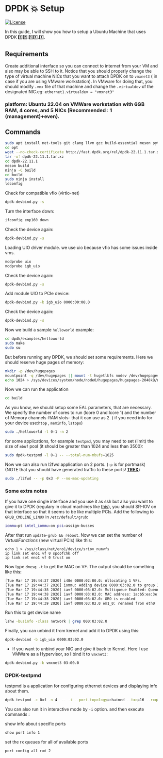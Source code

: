 # DPDK :boom: Setup
[![License](https://img.shields.io/badge/License-BSD_3--Clause-blue.svg)](https://opensource.org/licenses/BSD-3-Clause)


In this guide, I will show you how to setup a Ubuntu Machine that uses DPDK :two::two:.:one::one:.:one:.

## Requirements

Create additional interface so you can connect to internet from your VM and also may be able to SSH to it.
Notice that you should properly change the type of virtual machine NICs that you want to attach DPDK on to `vmxnet3` ( in case if you are using VMware workstation). In VMware for doing that, you should modify `.vmx` file of that machine and change the `.virtualdev` of the designated NIC.eg: `ethernet1.virtualdev = "vmxnet3"`

### platform: Ubuntu 22.04 on VMWare workstation with 6GB RAM, 4 cores, and 5 NICs (Recommended : 1 (management)+even).
## Commands
```bash
sudo apt install net-tools git clang llvm gcc build-essential meson python3-pyelftools libnuma-dev pkgconf dpdk-kmods-dkms
cd opt
wget --no-check-certificate http://fast.dpdk.org/rel/dpdk-22.11.1.tar.xz
tar -xf dpdk-22.11.1.tar.xz
cd dpdk-22.11.1
meson build
ninja -C build
cd build
sudo ninja install
ldconfig
```
Check for compatible vfio (virtio-net)
```bash
dpdk-devbind.py -s
```
Turn the interface down:
```bash
ifconfig enp160 down
```
Check the device again:
```bash
dpdk-devbind.py -s 
```
Loading UIO driver module. we use uio because vfio has some issues inside vms.
```bash
modprobe uio
modprobe igb_uio
```
Check the device again:
```bash
dpdk-devbind.py -s
```
Add module UIO to PCIe device:
```bash
dpdk-devbind.py -b igb_uio 0000:00:08.0
```
Check the device again:
```bash
dpdk-devbind.py -s
```
Now we build a sample `helloworld` example:
```bash
cd dpdk/examples/helloworld
sudo make
sudo su
```
But before running any DPDK, we should set some requirements. Here we should reserve huge pages of memory:
```bash
mkdir -p /dev/hugepages
mountpoint -q /dev/hugepages || mount -t hugetlbfs nodev /dev/hugepages
echo 1024 > /sys/devices/system/node/node0/hugepages/hugepages-2048kB/nr_hugepages
```
Now we can run the application
```bash
cd build
```
As you know, we should setup some EAL parameters, that are necessary. We specify the number of cores to run (lcore 0 and lcore 1) and the number of Memory channels-RAM slots- that it can use as 2. ( if you need info for your device use:`htop` , `meminfo`, `lstopo`)
```bash
sudo ./helloworld -l 0-1 -n 2 
```
for some applications, for example `testpmd`, you may need to set (limit) the size of `mbuf` pool (it should be greater than 1024 and less than 3500):
```bash
sudo dpdk-testpmd -l 0-1 -- --total-num-mbufs=1025
```
Now we can also run l2fwd application on 2 ports. (`-p` is for portmask)(NOTE that you should have generated traffic to these ports! **[TREX](https://github.com/rhjaf/lab/blob/main/TREX-setup.md)**) 
```bash
sudo ./l2fwd -- -p 0x3 -P --no-mac-updating
```

### Some extra notes
If you have one single interface and you use it as ssh but also you want to give it to DPDK (regulary in cloud machines like [this](www.packet.com)), you should SR-IOV on that interface so that it seems to be like multiple PCIs. Add the following to `GRUB_CMDLINE_LINUX` in `/etc/default/grub`:
```bash
iommu=pt intel_iommu=on pci=assign-busses
```
After that run `update-grub && reboot`.
Now we can set the number of $Virtual Functions$ (new virtual PCIs) like this:
```
echo 1 > /sys/class/net/eno1/device/sriov_numvfs
ip link set eno1 vf 0 spoofchk off
ip link set eno1 vf 0 trust on
```
Now type `dmesg -t` to get the MAC on VF. The output should be something like this:
```bash
[Tue Mar 17 19:44:37 2020] i40e 0000:02:00.0: Allocating 1 VFs.
[Tue Mar 17 19:44:37 2020] iommu: Adding device 0000:03:02.0 to group 1
[Tue Mar 17 19:44:38 2020] iavf 0000:03:02.0: Multiqueue Enabled: Queue pair count = 4
[Tue Mar 17 19:44:38 2020] iavf 0000:03:02.0: MAC address: 1a:b5:ea:3e:28:92
[Tue Mar 17 19:44:38 2020] iavf 0000:03:02.0: GRO is enabled
[Tue Mar 17 19:44:39 2020] iavf 0000:03:02.0 em1_0: renamed from eth0
```
Run this to get device name
```bash
lshw -businfo -class network | grep 000:03:02.0
```
Finally, you can unbind it from kernel and add it to DPDK using this:
```bash
dpdk-devbind -b igb_uio 0000:03:02.0
```
- If you want to unbind your NIC and give it back to Kernel. Here I use VMWare as a Hypervisor, so I bind it to `vmxnet3`:
```bash
dpdk-devbind.py -b vmxnet3 03:00.0
```
### DPDK-testpmd
testpmd is a application for configuring ethernet devices and displaying info about them.
```bash
dpdk-testpmd -c 0xf -n 4  -- -i --port-topology=chained --txq=16 --rxq=16
```
You can also run it in interactive mode by `-i` option. and then execute commands :

show info about specific ports
```bash
show port info 1
```
set the rx queues for all of available ports
```bash
port config all rxd 2
```
